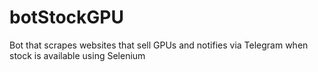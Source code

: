 # botStockGPU
Bot that scrapes websites that sell GPUs and notifies via Telegram when stock is available using Selenium
